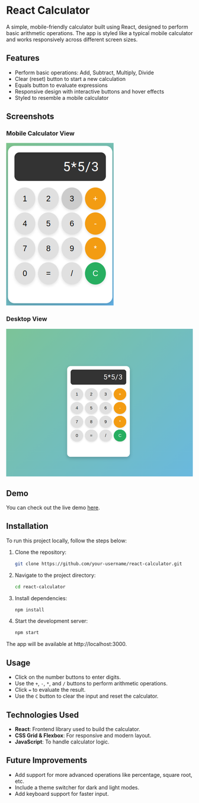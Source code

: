 # React Calculator

A simple, mobile-friendly calculator built using React, designed to perform basic arithmetic operations. The app is styled like a typical mobile calculator and works responsively across different screen sizes.

## Features

- Perform basic operations: Add, Subtract, Multiply, Divide
- Clear (reset) button to start a new calculation
- Equals button to evaluate expressions
- Responsive design with interactive buttons and hover effects
- Styled to resemble a mobile calculator

## Screenshots

### Mobile Calculator View

![Mobile Calculator Screenshot](./public/screenshots/mobile.png)

### Desktop View

![Desktop Calculator Screenshot](./public/screenshots/desktop.png)

## Demo

You can check out the live demo [here](#).

## Installation

To run this project locally, follow the steps below:

1. Clone the repository:

   ```bash
   git clone https://github.com/your-username/react-calculator.git

2. Navigate to the project directory:

   ```bash
   cd react-calculator

3. Install dependencies:

   ```bash
   npm install

4. Start the development server:
   ```bash
   npm start

The app will be available at http://localhost:3000.

## Usage

- Click on the number buttons to enter digits.
- Use the `+`, `-`, `*`, and `/` buttons to perform arithmetic operations.
- Click `=` to evaluate the result.
- Use the `C` button to clear the input and reset the calculator.

## Technologies Used

- **React**: Frontend library used to build the calculator.
- **CSS Grid & Flexbox**: For responsive and modern layout.
- **JavaScript**: To handle calculator logic.

## Future Improvements

- Add support for more advanced operations like percentage, square root, etc.
- Include a theme switcher for dark and light modes.
- Add keyboard support for faster input.
